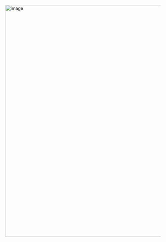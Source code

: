 <img width="918" height="749" alt="image" src="https://github.com/user-attachments/assets/b916c02b-43a9-44d6-a3e9-a4306501b176" />
